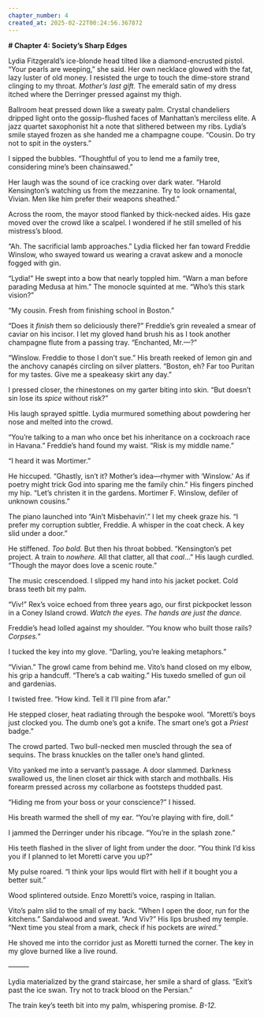 ```yaml
---
chapter_number: 4
created_at: 2025-02-22T00:24:56.367872
---
```

**# Chapter 4: Society’s Sharp Edges**  

Lydia Fitzgerald’s ice-blonde head tilted like a diamond-encrusted pistol. “Your pearls are weeping,” she said. Her own necklace glowed with the fat, lazy luster of old money. I resisted the urge to touch the dime-store strand clinging to my throat. *Mother’s last gift.* The emerald satin of my dress itched where the Derringer pressed against my thigh.  

Ballroom heat pressed down like a sweaty palm. Crystal chandeliers dripped light onto the gossip-flushed faces of Manhattan’s merciless elite. A jazz quartet saxophonist hit a note that slithered between my ribs. Lydia’s smile stayed frozen as she handed me a champagne coupe. “Cousin. Do try not to spit in the oysters.”  

I sipped the bubbles. “Thoughtful of you to lend me a family tree, considering mine’s been chainsawed.”  

Her laugh was the sound of ice cracking over dark water. “Harold Kensington’s watching us from the mezzanine. Try to look ornamental, Vivian. Men like him prefer their weapons sheathed.”  

Across the room, the mayor stood flanked by thick-necked aides. His gaze moved over the crowd like a scalpel. I wondered if he still smelled of his mistress’s blood.  

“Ah. The sacrificial lamb approaches.” Lydia flicked her fan toward Freddie Winslow, who swayed toward us wearing a cravat askew and a monocle fogged with gin.  

“Lydia!” He swept into a bow that nearly toppled him. “Warn a man before parading Medusa at him.” The monocle squinted at me. “Who’s this stark vision?”  

“My cousin. Fresh from finishing school in Boston.”  

“Does it *finish* them so deliciously there?” Freddie’s grin revealed a smear of caviar on his incisor. I let my gloved hand brush his as I took another champagne flute from a passing tray. “Enchanted, Mr.—?”  

“Winslow. Freddie to those I don’t sue.” His breath reeked of lemon gin and the anchovy canapés circling on silver platters. “Boston, eh? Far too Puritan for my tastes. Give me a speakeasy skirt any day.”  

I pressed closer, the rhinestones on my garter biting into skin. “But doesn’t sin lose its *spice* without risk?”  

His laugh sprayed spittle. Lydia murmured something about powdering her nose and melted into the crowd.  

“You’re talking to a man who once bet his inheritance on a cockroach race in Havana.” Freddie’s hand found my waist. “Risk is my middle name.”  

“I heard it was Mortimer.”  

He hiccuped. “Ghastly, isn’t it? Mother’s idea—rhymer with ‘Winslow.’ As if poetry might trick God into sparing me the family chin.” His fingers pinched my hip. “Let’s christen it in the gardens. Mortimer F. Winslow, defiler of unknown cousins.”  

The piano launched into “Ain’t Misbehavin’.” I let my cheek graze his. “I prefer my corruption subtler, Freddie. A whisper in the coat check. A key slid under a door.”  

He stiffened. *Too bold.* But then his throat bobbed. “Kensington’s pet project. A train to *nowhere.* All that clatter, all that *coal*…” His laugh curdled. “Though the mayor does love a scenic route.”  

The music crescendoed. I slipped my hand into his jacket pocket. Cold brass teeth bit my palm.  

“Viv!” Rex’s voice echoed from three years ago, our first pickpocket lesson in a Coney Island crowd. *Watch the eyes. The hands are just the dance.*  

Freddie’s head lolled against my shoulder. “You know who built those rails? *Corpses.*”  

I tucked the key into my glove. “Darling, you’re leaking metaphors.”  

“Vivian.” The growl came from behind me. Vito’s hand closed on my elbow, his grip a handcuff. “There’s a cab waiting.” His tuxedo smelled of gun oil and gardenias.  

I twisted free. “How kind. Tell it I’ll pine from afar.”  

He stepped closer, heat radiating through the bespoke wool. “Moretti’s boys just clocked you. The dumb one’s got a knife. The smart one’s got a *Priest* badge.”  

The crowd parted. Two bull-necked men muscled through the sea of sequins. The brass knuckles on the taller one’s hand glinted.  

Vito yanked me into a servant’s passage. A door slammed. Darkness swallowed us, the linen closet air thick with starch and mothballs. His forearm pressed across my collarbone as footsteps thudded past.  

“Hiding me from your boss or your conscience?” I hissed.  

His breath warmed the shell of my ear. “You’re playing with fire, doll.”  

I jammed the Derringer under his ribcage. “You’re in the splash zone.”  

His teeth flashed in the sliver of light from under the door. “You think I’d kiss you if I planned to let Moretti carve you up?”  

My pulse roared. “I think your lips would flirt with hell if it bought you a better suit.”  

Wood splintered outside. Enzo Moretti’s voice, rasping in Italian.  

Vito’s palm slid to the small of my back. “When I open the door, run for the kitchens.” Sandalwood and sweat. “And Viv?” His lips brushed my temple. “Next time you steal from a mark, check if his pockets are *wired.*”  

He shoved me into the corridor just as Moretti turned the corner. The key in my glove burned like a live round.  

———  

Lydia materialized by the grand staircase, her smile a shard of glass. “Exit’s past the ice swan. Try not to track blood on the Persian.”  

The train key’s teeth bit into my palm, whispering promise. *B-12.*